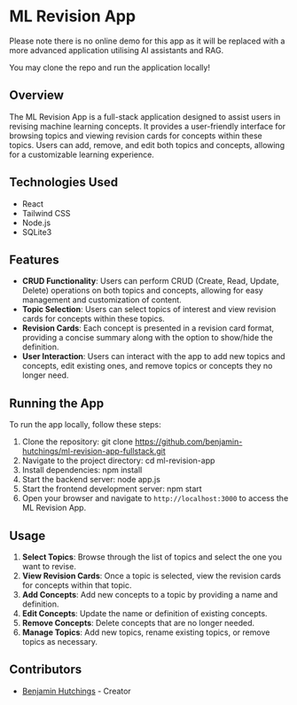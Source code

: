 # ML Revision App

Please note there is no online demo for this app as it will be replaced with a more advanced application utilising AI assistants and RAG.

You may clone the repo and run the application locally!

## Overview
The ML Revision App is a full-stack application designed to assist users in revising machine learning concepts. It provides a user-friendly interface for browsing topics and viewing revision cards for concepts within these topics. Users can add, remove, and edit both topics and concepts, allowing for a customizable learning experience.

## Technologies Used
- React
- Tailwind CSS
- Node.js
- SQLite3

## Features
- **CRUD Functionality**: Users can perform CRUD (Create, Read, Update, Delete) operations on both topics and concepts, allowing for easy management and customization of content.
- **Topic Selection**: Users can select topics of interest and view revision cards for concepts within these topics.
- **Revision Cards**: Each concept is presented in a revision card format, providing a concise summary along with the option to show/hide the definition.
- **User Interaction**: Users can interact with the app to add new topics and concepts, edit existing ones, and remove topics or concepts they no longer need.

## Running the App
To run the app locally, follow these steps:
1. Clone the repository:
git clone <https://github.com/benjamin-hutchings/ml-revision-app-fullstack.git>
2. Navigate to the project directory:
cd ml-revision-app
3. Install dependencies:
npm install
4. Start the backend server:
node app.js
5. Start the frontend development server:
npm start
6. Open your browser and navigate to `http://localhost:3000` to access the ML Revision App.

## Usage
1. **Select Topics**: Browse through the list of topics and select the one you want to revise.
2. **View Revision Cards**: Once a topic is selected, view the revision cards for concepts within that topic.
3. **Add Concepts**: Add new concepts to a topic by providing a name and definition.
4. **Edit Concepts**: Update the name or definition of existing concepts.
5. **Remove Concepts**: Delete concepts that are no longer needed.
6. **Manage Topics**: Add new topics, rename existing topics, or remove topics as necessary.

## Contributors
- [Benjamin Hutchings](https://github.com/benjamin-hutchings/) - Creator
